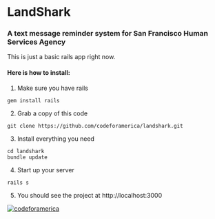 # LandShark
### A text message reminder system for San Francisco Human Services Agency

This is just a basic rails app right now. 
#### Here is how to install:
1) Make sure you have rails
```
gem install rails
```
2) Grab a copy of this code
```
git clone https://github.com/codeforamerica/landshark.git
```
3) Install everything you need
```
cd landshark
bundle update
```
4) Start up your server
```
rails s
```
5) You should see the project at http://localhost:3000

<a href="#"><img src="https://a248.e.akamai.net/camo.github.com/e8ce7fcd025087eebe85499c7bf4b5ac57f12b1e/687474703a2f2f73746174732e636f6465666f72616d65726963612e6f72672f636f6465666f72616d65726963612f6366615f74656d706c6174652e706e67" alt="codeforamerica"/></a>
